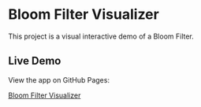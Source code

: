 # Bloom Filter Visualizer

This project is a visual interactive demo of a Bloom Filter.

## Live Demo

View the app on GitHub Pages:

[Bloom Filter Visualizer](https://skalnark.github.io/bloom_filter_algorithm_visualizer/index.html)
